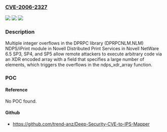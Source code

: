 ### [CVE-2006-2327](https://cve.mitre.org/cgi-bin/cvename.cgi?name=CVE-2006-2327)
![](https://img.shields.io/static/v1?label=Product&message=n%2Fa&color=blue)
![](https://img.shields.io/static/v1?label=Version&message=n%2Fa&color=blue)
![](https://img.shields.io/static/v1?label=Vulnerability&message=n%2Fa&color=brighgreen)

### Description

Multiple integer overflows in the DPRPC library (DPRPCNLM.NLM) NDPS/iPrint module in Novell Distributed Print Services in Novell NetWare 6.5 SP3, SP4, and SP5 allow remote attackers to execute arbitrary code via an XDR encoded array with a field that specifies a large number of elements, which triggers the overflows in the ndps_xdr_array function.

### POC

#### Reference
No POC found.

#### Github
- https://github.com/trend-anz/Deep-Security-CVE-to-IPS-Mapper

